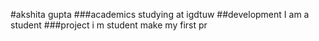 #akshita gupta
###academics
studying at igdtuw
##development
I am a student
###project
i m student make my first pr
